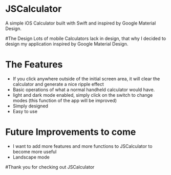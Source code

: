 # JSCalculator
A simple iOS Calculator built with Swift and inspired by Google Material Design.

#The Design
Lots of mobile Calculators lack in design, that why I decided to design my application inspired by Google Material Design.

# The Features

- If you click anywhere outside of the initial screen area, it will clear the calculator and generate a nice ripple effect 
- Basic operations of what a normal handheld calculator would have.
- light and dark mode enabled, simply click on the switch to change modes (this function of the app will be improved)
- Simply designed
- Easy to use


# Future Improvements to come

- I want to add more features and more functions to JSCalculator to become more useful
- Landscape mode

#Thank you for checking out JSCalculator
